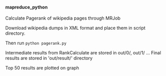 #### mapreduce_python ####

Calculate Pagerank of wikipedia pages through MRJob

Download wikipedia dumps in XML format and place them in script directory.

Then run `python pagerank.py`

Intermediate results from RankCalculate are stored in out/0/, out/1/ ...
Final results are stored in 'out/result/' directory

Top 50 results are plotted on graph
